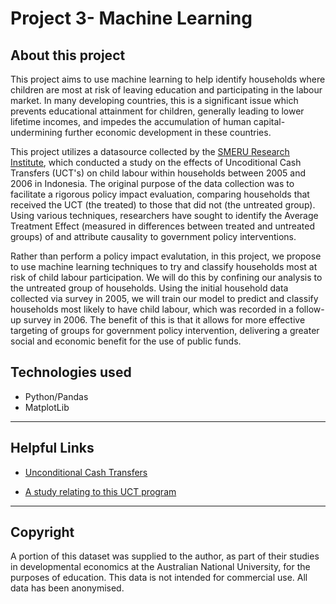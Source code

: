 # Project 3- Machine Learning

## About this project

This project aims to use machine learning to help identify households where children are most at risk of leaving education and participating in the labour market. In many developing countries, this is a significant issue which prevents educational attainment for children, generally leading to lower lifetime incomes, and impedes the accumulation of human capital- undermining further economic development in these countries.

This project utilizes a datasource collected by the [SMERU Research Institute](https://smeru.or.id/en/about), which conducted a study on the effects of Uncoditional Cash Transfers (UCT's) on child labour within households between 2005 and 2006 in Indonesia. The original purpose of the data collection was to facilitate a rigorous policy impact evaluation, comparing households that received the UCT (the treated) to those that did not (the untreated group). Using various techniques, researchers have sought to identify the Average Treatment Effect (measured in differences between treated and untreated groups) of and attribute causality to government policy interventions.

Rather than perform a policy impact evalutation, in this project, we propose to use machine learning techniques to try and classify households most at risk of child labour participation. We will do this by confining our analysis to the untreated group of households. Using the initial household data collected via survey in 2005, we will train our model to predict and classify households most likely to have child labour, which was recorded in a follow-up survey in 2006. The benefit of this is that it allows for more effective targeting of groups for government policy intervention, delivering a greater social and economic benefit for the use of public funds.

## Technologies used
* Python/Pandas
* MatplotLib


- - -

## Helpful Links

* [Unconditional Cash Transfers](https://en.wikipedia.org/wiki/Unconditional_cash_transfer)

* [A study relating to this UCT program](https://www.business.uwa.edu.au/__data/assets/pdf_file/0004/2053084/Bazzi,-Sumarto,-Suryahadi-3ie-Report-March-2012.pdf)

- - -
## Copyright
A portion of this dataset was supplied to the author, as part of their studies in developmental economics at the Australian National University, for the purposes of education. 
This data is not intended for commercial use. All data has been anonymised.
